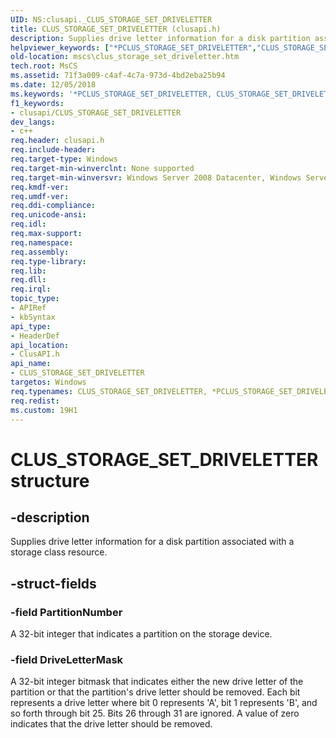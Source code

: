 ```yaml
---
UID: NS:clusapi._CLUS_STORAGE_SET_DRIVELETTER
title: CLUS_STORAGE_SET_DRIVELETTER (clusapi.h)
description: Supplies drive letter information for a disk partition associated with a storage class resource.
helpviewer_keywords: ["*PCLUS_STORAGE_SET_DRIVELETTER","CLUS_STORAGE_SET_DRIVELETTER","CLUS_STORAGE_SET_DRIVELETTER structure [Failover Cluster]","PCLUS_STORAGE_SET_DRIVELETTER","PCLUS_STORAGE_SET_DRIVELETTER structure pointer [Failover Cluster]","clusapi/CLUS_STORAGE_SET_DRIVELETTER","clusapi/PCLUS_STORAGE_SET_DRIVELETTER","mscs.clus_storage_set_driveletter"]
old-location: mscs\clus_storage_set_driveletter.htm
tech.root: MsCS
ms.assetid: 71f3a009-c4af-4c7a-973d-4bd2eba25b94
ms.date: 12/05/2018
ms.keywords: '*PCLUS_STORAGE_SET_DRIVELETTER, CLUS_STORAGE_SET_DRIVELETTER, CLUS_STORAGE_SET_DRIVELETTER structure [Failover Cluster], PCLUS_STORAGE_SET_DRIVELETTER, PCLUS_STORAGE_SET_DRIVELETTER structure pointer [Failover Cluster], clusapi/CLUS_STORAGE_SET_DRIVELETTER, clusapi/PCLUS_STORAGE_SET_DRIVELETTER, mscs.clus_storage_set_driveletter'
f1_keywords:
- clusapi/CLUS_STORAGE_SET_DRIVELETTER
dev_langs:
- c++
req.header: clusapi.h
req.include-header: 
req.target-type: Windows
req.target-min-winverclnt: None supported
req.target-min-winversvr: Windows Server 2008 Datacenter, Windows Server 2008 Enterprise
req.kmdf-ver: 
req.umdf-ver: 
req.ddi-compliance: 
req.unicode-ansi: 
req.idl: 
req.max-support: 
req.namespace: 
req.assembly: 
req.type-library: 
req.lib: 
req.dll: 
req.irql: 
topic_type:
- APIRef
- kbSyntax
api_type:
- HeaderDef
api_location:
- ClusAPI.h
api_name:
- CLUS_STORAGE_SET_DRIVELETTER
targetos: Windows
req.typenames: CLUS_STORAGE_SET_DRIVELETTER, *PCLUS_STORAGE_SET_DRIVELETTER
req.redist: 
ms.custom: 19H1
---
```


# CLUS_STORAGE_SET_DRIVELETTER structure


## -description


Supplies drive letter information for a disk partition associated with a storage class resource.


## -struct-fields




### -field PartitionNumber

A 32-bit integer that indicates a partition on the storage device.


### -field DriveLetterMask

A 32-bit integer bitmask that indicates either the new drive letter of the partition or that the partition's drive letter should be removed. Each bit represents a drive letter where bit 0 represents 'A', bit 1 represents 'B', and so forth through bit 25. Bits 26 through 31 are ignored. A value of zero indicates that the drive letter should be removed.

